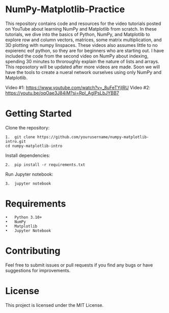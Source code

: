 # NumPy-Matplotlib-Practice
This repository contains code and resources for the video tutorials posted on YouTube about learning NumPy and Matplotlib from scratch. In these tutorials, we dive into the basics of Python, NumPy, and Matplotlib to explore row and column vectors, matrices, some matrix multiplication, and 3D plotting with numpy linspaces. These videos also assumes little to no expierenc eof python, so they are for beginners who are starting out. I have included the code from the second video on NumPy about indexing, spending 30 minutes to throroughly explain the nature of lists and arrays. This reposotory will be updated after more videos are made. Soon we will have the tools to create a nueral network ourselves using only NumPy and Matplotlib.

Video #1: https://www.youtube.com/watch?v=_8uFeTYjIRU
Video #2: https://youtu.be/oqOae3J84iM?si=Rpl_AglPsLbJYBB7

# Getting Started

Clone the repository:

	1.  git clone https://github.com/yourusername/numpy-matplotlib-intro.git
	cd numpy-matplotlib-intro

Install dependencies:

	2.  pip install -r requirements.txt

Run Jupyter notebook:

	3.  jupyter notebook

# Requirements

	•	Python 3.10+
	•	NumPy
	•	Matplotlib
	•	Jupyter Notebook

# Contributing

Feel free to submit issues or pull requests if you find any bugs or have suggestions for improvements.

# License

This project is licensed under the MIT License.
